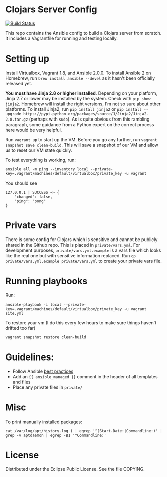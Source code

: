 # Clojars Server Config

[![Build Status](https://travis-ci.org/clojars/clojars-server-config.svg)](https://travis-ci.org/clojars/clojars-server-config)

This repo contains the Ansible config to build a Clojars server from scratch. It includes a Vagrantfile for running and testing locally.

# Setting up

Install Virtualbox, Vagrant 1.8, and Ansible 2.0.0. To install Ansible 2 on Homebrew, run `brew install ansible --devel` as it hasn't been officially released yet.

**You must have Jinja 2.8 or higher installed**. Depending on your platform, Jinja 2.7 or lower may be installed by the system. Check with `pip show jinja2`. Homebrew will install the right versions, I'm not so sure about other platforms. To install Jinja2, run `pip install jinja2` or `pip install --upgrade https://pypi.python.org/packages/source/J/Jinja2/Jinja2-2.8.tar.gz` (perhaps with `sudo`). As is quite obvious from this rambling paragraph, some guidance from a Python expert on the correct process here would be very helpful.

Run `vagrant up` to start up the VM. Before you go any further, run `vagrant snapshot save clean-build`. This will save a snapshot of our VM and allow us to reset our VM state quickly.

To test everything is working, run:

```
ansible all -m ping --inventory local --private-key=.vagrant/machines/default/virtualbox/private_key -u vagrant
```

You should see

```
127.0.0.1 | SUCCESS => {
    "changed": false,
    "ping": "pong"
}
```

# Private vars

There is some config for Clojars which is sensitive and cannot be publicly shared in the Github repo. This is placed in `private/vars.yml`. For development purposes, `private/vars.yml.example` is a vars file which looks like the real one but with sensitive information replaced. Run `cp private/vars.yml.example private/vars.yml` to create your private vars file.

# Running playbooks

Run:

```
ansible-playbook -i local --private-key=.vagrant/machines/default/virtualbox/private_key -u vagrant site.yml
```

To restore your vm (I do this every few hours to make sure things haven't drifted too far)

```
vagrant snapshot restore clean-build
```

# Guidelines:

* Follow Ansible [best practices](http://docs.ansible.com/ansible/playbooks_best_practices.html)
* Add an `{{ ansible_managed }}` comment in the header of all templates and files
* Place any private files in `private/`

# Misc

To print manually installed packages:

```
cat /var/log/apt/history.log ) | egrep '^(Start-Date:|Commandline:)' | grep -v aptdaemon | egrep -B1 '^Commandline:'
```

# License

Distributed under the Eclipse Public License. See the file COPYING.
